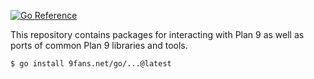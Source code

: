[![Go Reference](https://pkg.go.dev/badge/9fans.net/go.svg)](https://pkg.go.dev/9fans.net/go)

This repository contains packages for interacting with Plan 9
as well as ports of common Plan 9 libraries and tools.

```
$ go install 9fans.net/go/...@latest
